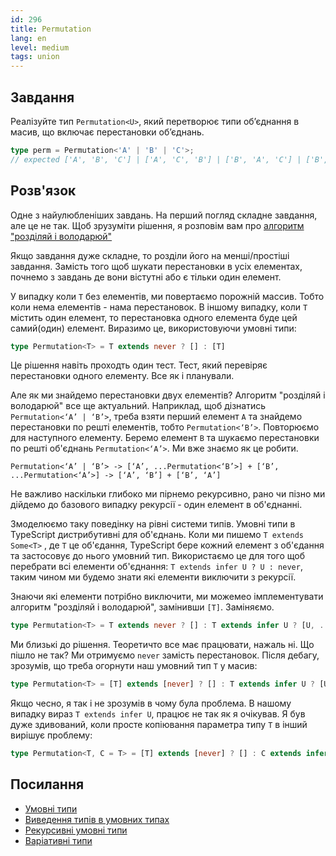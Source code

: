 ```yaml
---
id: 296
title: Permutation
lang: en
level: medium
tags: union
---
```


## Завдання

Реалізуйте тип `Permutation<U>`, який перетворює типи об’єднання в масив, що включає перестановки об’єднань.

```typescript
type perm = Permutation<'A' | 'B' | 'C'>;
// expected ['A', 'B', 'C'] | ['A', 'C', 'B'] | ['B', 'A', 'C'] | ['B', 'C', 'A'] | ['C', 'A', 'B'] | ['C', 'B', 'A']
```

## Розв'язок

Одне з найулюбленіших завдань.
На перший погляд складне завдання, але це не так.
Щоб зрузуміти рішення, я розповім вам про [алгоритм "розділяй і володарюй"](https://en.wikipedia.org/wiki/Divide-and-conquer_algorithm)

Якщо завдання дуже складне, то розділи його на менші/простіші завдання.
Замість того щоб шукати перестановки в усіх елементах, почнемо з завдань де вони вістутні або є тільки один елемент.

У випадку коли `T` без елементів, ми повертаємо порожній массив.
Тобто коли нема елементів - нама перестановок.
В іншому випадку, коли `T` містить один елемент, то перестановка одного елемента буде цей самий(один) елемент.
Виразимо це, використовуючи умовні типи:

```typescript
type Permutation<T> = T extends never ? [] : [T]
```

Це рішення навіть проходть один тест.
Тест, який перевіряє перестановки одного елементу.
Все як і планували.

Але як ми знайдемо перестановки двух елементів?
Алгоритм "розділяй і володарюй" все ще актуальний.
Наприклад, щоб дізнатись `Permutation<‘A’ | ‘B’>`, треба взяти перший елемент `A` та знайдемо перестановки по решті елементів, тобто `Permutation<‘B’>`.
Повторюємо для наступного елементу.
Беремо елемент `B` та шукаємо перестановки по решті об'єднань `Permutation<‘A’>`.
Ми вже знаємо як це робити.


```text
Permutation<‘A’ | ‘B’> -> [‘A’, ...Permutation<‘B’>] + [‘B’, ...Permutation<‘A’>] -> [‘A’, ‘B’] + [‘B’, ‘A’]
```

Не важливо наскільки глибоко ми пірнемо рекурсивно, рано чи пізно ми дійдемо до базового випадку рекурсії - один елемент в об'єднанні.

Змоделюємо таку поведінку на рівні системи типів.
Умовні типи в TypeScript дистрибутивні для об'єднань.
Коли ми пишемо `T extends Some<T>` , де `T` це об'єдання, TypeScript бере кожний елемент з об'єдання та застосовує до нього умовний тип.
Використаємо це для того щоб перебрати всі елементи об'єднання: `T extends infer U ? U : never`, таким чином ми будемо знати які елементи виключити з рекурсії.

Знаючи які елементи потрібно виключити, ми можемео імплементувати алгоритм "розділяй і володарюй", замінивши `[T]`.
Заміняємо.

```typescript
type Permutation<T> = T extends never ? [] : T extends infer U ? [U, ...Permutation<Exclude<T, U>>] : []
```

Ми близькі до рішення.
Теоретичто все має працювати, нажаль ні.
Що пішло не так?
Ми отримуємо `never` замість перестановок.
Після дебагу, зрозумів, що треба огорнути наш умовний тип `T` у масив:

```typescript
type Permutation<T> = [T] extends [never] ? [] : T extends infer U ? [U, ...Permutation<Exclude<T, U>>] : []
```

Якщо чесно, я так і не зрозумів в чому була проблема.
В нашому випадку вираз `T extends infer U`, працює не так як я очікував.
Я був дуже здивований, коли просте копіювання параметра типу `T` в інший вирішує проблему:

```typescript
type Permutation<T, C = T> = [T] extends [never] ? [] : C extends infer U ? [U, ...Permutation<Exclude<T, U>>] : []
```

## Посилання

- [Умовні типи](https://www.typescriptlang.org/docs/handbook/advanced-types.html#conditional-types)
- [Виведення типів в умовних типах](https://www.typescriptlang.org/docs/handbook/advanced-types.html#type-inference-in-conditional-types)
- [Рекурсивні умовні типи](https://www.typescriptlang.org/docs/handbook/release-notes/typescript-4-1.html#recursive-conditional-types)
- [Варіативні типи](https://www.typescriptlang.org/docs/handbook/release-notes/typescript-4-0.html#variadic-tuple-types)
